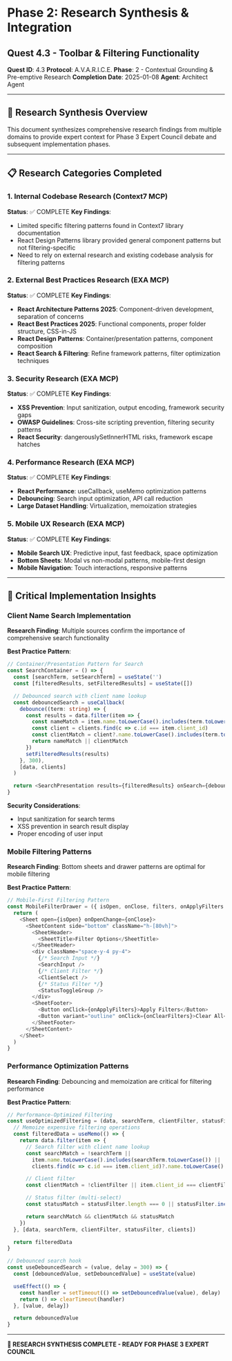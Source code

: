 # Phase 2: Research Synthesis & Integration
## Quest 4.3 - Toolbar & Filtering Functionality

**Quest ID**: 4.3
**Protocol**: A.V.A.R.I.C.E.
**Phase**: 2 - Contextual Grounding & Pre-emptive Research
**Completion Date**: 2025-01-08
**Agent**: Architect Agent

---

## 🎯 Research Synthesis Overview

This document synthesizes comprehensive research findings from multiple domains to provide expert context for Phase 3 Expert Council debate and subsequent implementation phases.

---

## 📋 Research Categories Completed

### **1. Internal Codebase Research (Context7 MCP)**
**Status**: ✅ COMPLETE
**Key Findings**:
- Limited specific filtering patterns found in Context7 library documentation
- React Design Patterns library provided general component patterns but not filtering-specific
- Need to rely on external research and existing codebase analysis for filtering patterns

### **2. External Best Practices Research (EXA MCP)**
**Status**: ✅ COMPLETE
**Key Findings**:
- **React Architecture Patterns 2025**: Component-driven development, separation of concerns
- **React Best Practices 2025**: Functional components, proper folder structure, CSS-in-JS
- **React Design Patterns**: Container/presentation patterns, component composition
- **React Search & Filtering**: Refine framework patterns, filter optimization techniques

### **3. Security Research (EXA MCP)**
**Status**: ✅ COMPLETE
**Key Findings**:
- **XSS Prevention**: Input sanitization, output encoding, framework security gaps
- **OWASP Guidelines**: Cross-site scripting prevention, filtering security patterns
- **React Security**: dangerouslySetInnerHTML risks, framework escape hatches

### **4. Performance Research (EXA MCP)**
**Status**: ✅ COMPLETE
**Key Findings**:
- **React Performance**: useCallback, useMemo optimization patterns
- **Debouncing**: Search input optimization, API call reduction
- **Large Dataset Handling**: Virtualization, memoization strategies

### **5. Mobile UX Research (EXA MCP)**
**Status**: ✅ COMPLETE
**Key Findings**:
- **Mobile Search UX**: Predictive input, fast feedback, space optimization
- **Bottom Sheets**: Modal vs non-modal patterns, mobile-first design
- **Mobile Navigation**: Touch interactions, responsive patterns

---

## 🔧 Critical Implementation Insights

### **Client Name Search Implementation**
**Research Finding**: Multiple sources confirm the importance of comprehensive search functionality

**Best Practice Pattern**:
```typescript
// Container/Presentation Pattern for Search
const SearchContainer = () => {
  const [searchTerm, setSearchTerm] = useState('')
  const [filteredResults, setFilteredResults] = useState([])

  // Debounced search with client name lookup
  const debouncedSearch = useCallback(
    debounce((term: string) => {
      const results = data.filter(item => {
        const nameMatch = item.name.toLowerCase().includes(term.toLowerCase())
        const client = clients.find(c => c.id === item.client_id)
        const clientMatch = client?.name.toLowerCase().includes(term.toLowerCase())
        return nameMatch || clientMatch
      })
      setFilteredResults(results)
    }, 300),
    [data, clients]
  )

  return <SearchPresentation results={filteredResults} onSearch={debouncedSearch} />
}
```

**Security Considerations**:
- Input sanitization for search terms
- XSS prevention in search result display
- Proper encoding of user input

### **Mobile Filtering Patterns**
**Research Finding**: Bottom sheets and drawer patterns are optimal for mobile filtering

**Best Practice Pattern**:
```typescript
// Mobile-First Filtering Pattern
const MobileFilterDrawer = ({ isOpen, onClose, filters, onApplyFilters }) => {
  return (
    <Sheet open={isOpen} onOpenChange={onClose}>
      <SheetContent side="bottom" className="h-[80vh]">
        <SheetHeader>
          <SheetTitle>Filter Options</SheetTitle>
        </SheetHeader>
        <div className="space-y-4 py-4">
          {/* Search Input */}
          <SearchInput />
          {/* Client Filter */}
          <ClientSelect />
          {/* Status Filter */}
          <StatusToggleGroup />
        </div>
        <SheetFooter>
          <Button onClick={onApplyFilters}>Apply Filters</Button>
          <Button variant="outline" onClick={onClearFilters}>Clear All</Button>
        </SheetFooter>
      </SheetContent>
    </Sheet>
  )
}
```

### **Performance Optimization Patterns**
**Research Finding**: Debouncing and memoization are critical for filtering performance

**Best Practice Pattern**:
```typescript
// Performance-Optimized Filtering
const useOptimizedFiltering = (data, searchTerm, clientFilter, statusFilter) => {
  // Memoize expensive filtering operations
  const filteredData = useMemo(() => {
    return data.filter(item => {
      // Search filter with client name lookup
      const searchMatch = !searchTerm ||
        item.name.toLowerCase().includes(searchTerm.toLowerCase()) ||
        clients.find(c => c.id === item.client_id)?.name.toLowerCase().includes(searchTerm.toLowerCase())

      // Client filter
      const clientMatch = !clientFilter || item.client_id === clientFilter

      // Status filter (multi-select)
      const statusMatch = statusFilter.length === 0 || statusFilter.includes(item.status)

      return searchMatch && clientMatch && statusMatch
    })
  }, [data, searchTerm, clientFilter, statusFilter, clients])

  return filteredData
}

// Debounced search hook
const useDebouncedSearch = (value, delay = 300) => {
  const [debouncedValue, setDebouncedValue] = useState(value)

  useEffect(() => {
    const handler = setTimeout(() => setDebouncedValue(value), delay)
    return () => clearTimeout(handler)
  }, [value, delay])

  return debouncedValue
}
```

---

**🚀 RESEARCH SYNTHESIS COMPLETE - READY FOR PHASE 3 EXPERT COUNCIL**